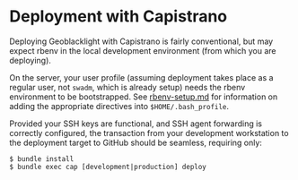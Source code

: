 # Deployment with Capistrano

Deploying Geoblacklight with Capistrano is fairly conventional, but may expect
rbenv in the local development environment (from which you are deploying).

On the server, your user profile (assuming deployment takes place as a regular 
user, not `swadm`, which is already setup) needs the rbenv environment to be 
bootstrapped. See [rbenv-setup.md](rbenv-setup.md) for information on adding the 
appropriate directives into `$HOME/.bash_profile`.

Provided your SSH keys are functional, and SSH agent forwarding is correctly 
configured, the transaction from your development workstation to the deployment 
target to GitHub should be seamless, requiring only:

```shell
$ bundle install
$ bundle exec cap [development|production] deploy
```

